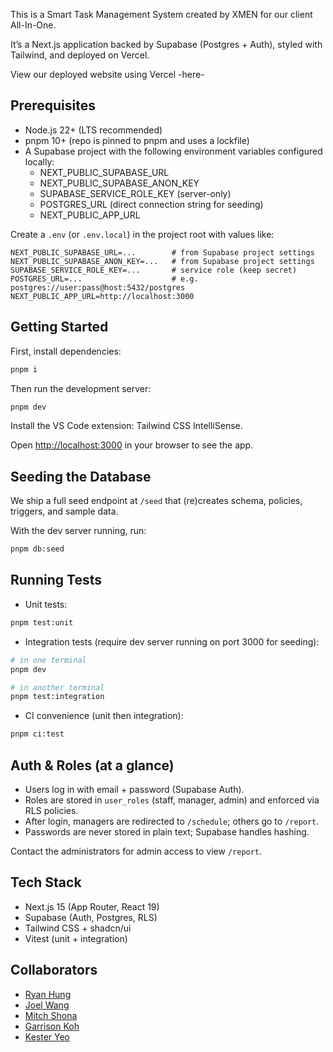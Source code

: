 This is a Smart Task Management System created by XMEN for our client All-In-One.

It’s a Next.js application backed by Supabase (Postgres + Auth), styled with Tailwind, and deployed on Vercel.

View our deployed website using Vercel -here-

## Prerequisites

- Node.js 22+ (LTS recommended)
- pnpm 10+ (repo is pinned to pnpm and uses a lockfile)
- A Supabase project with the following environment variables configured locally:
	- NEXT_PUBLIC_SUPABASE_URL
	- NEXT_PUBLIC_SUPABASE_ANON_KEY
	- SUPABASE_SERVICE_ROLE_KEY (server-only)
	- POSTGRES_URL (direct connection string for seeding)
	- NEXT_PUBLIC_APP_URL

Create a `.env` (or `.env.local`) in the project root with values like:

```
NEXT_PUBLIC_SUPABASE_URL=...        # from Supabase project settings
NEXT_PUBLIC_SUPABASE_ANON_KEY=...   # from Supabase project settings
SUPABASE_SERVICE_ROLE_KEY=...       # service role (keep secret)
POSTGRES_URL=...                    # e.g. postgres://user:pass@host:5432/postgres
NEXT_PUBLIC_APP_URL=http://localhost:3000
```

## Getting Started

First, install dependencies:

```bash
pnpm i
```

Then run the development server:

```bash
pnpm dev
```

Install the VS Code extension: Tailwind CSS IntelliSense.

Open [http://localhost:3000](http://localhost:3000) in your browser to see the app.

## Seeding the Database

We ship a full seed endpoint at `/seed` that (re)creates schema, policies, triggers, and sample data.

With the dev server running, run:

```bash
pnpm db:seed
```

## Running Tests

- Unit tests:

```bash
pnpm test:unit
```

- Integration tests (require dev server running on port 3000 for seeding):

```bash
# in one terminal
pnpm dev

# in another terminal
pnpm test:integration
```

- CI convenience (unit then integration):

```bash
pnpm ci:test
```

## Auth & Roles (at a glance)

- Users log in with email + password (Supabase Auth).
- Roles are stored in `user_roles` (staff, manager, admin) and enforced via RLS policies.
- After login, managers are redirected to `/schedule`; others go to `/report`.
- Passwords are never stored in plain text; Supabase handles hashing.

Contact the administrators for admin access to view `/report`.

## Tech Stack

- Next.js 15 (App Router, React 19)
- Supabase (Auth, Postgres, RLS)
- Tailwind CSS + shadcn/ui
- Vitest (unit + integration)

## Collaborators

- [Ryan Hung](https://github.com/ryanhung919)
- [Joel Wang](https://github.com/joelwangg)
- [Mitch Shona](https://github.com/mitchshona)
- [Garrison Koh](https://github.com/garrikyx)
- [Kester Yeo](https://github.com/echokes)